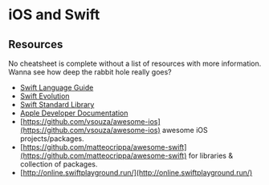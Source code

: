 # iOS and Swift

## Resources

No cheatsheet is complete without a list of resources with more information. Wanna see how deep the rabbit hole really goes?

* [Swift Language Guide](https://developer.apple.com/library/content/documentation/Swift/Conceptual/Swift\_Programming\_Language/TheBasics.html)
* [Swift Evolution](https://apple.github.io/swift-evolution/)
* [Swift Standard Library](https://developer.apple.com/documentation/swift)
* [Apple Developer Documentation](https://developer.apple.com/documentation/)
* [https://github.com/vsouza/awesome-ios](https://github.com/vsouza/awesome-ios) awesome iOS projects/packages.
* [https://github.com/matteocrippa/awesome-swift](https://github.com/matteocrippa/awesome-swift) for libraries & collection of packages.
* [http://online.swiftplayground.run/](http://online.swiftplayground.run/)
